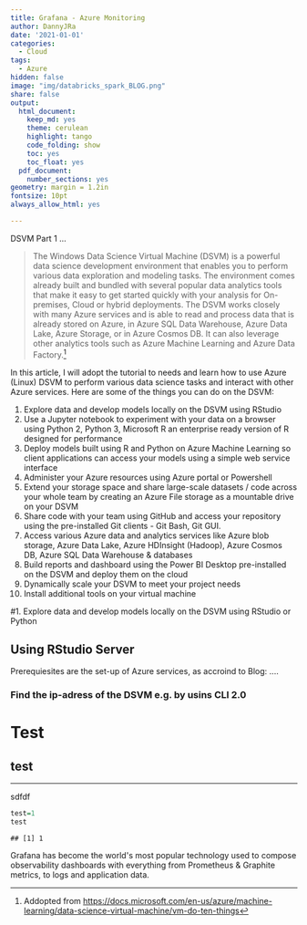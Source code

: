 ```yaml
---
title: Grafana - Azure Monitoring
author: DannyJRa
date: '2021-01-01'
categories:
  - Cloud
tags:
  - Azure
hidden: false
image: "img/databricks_spark_BLOG.png"
share: false
output:
  html_document:
    keep_md: yes
    theme: cerulean
    highlight: tango
    code_folding: show
    toc: yes
    toc_float: yes
  pdf_document:
    number_sections: yes
geometry: margin = 1.2in
fontsize: 10pt
always_allow_html: yes

---
```





DSVM Part 1 ...
 
<!--more-->









> The Windows Data Science Virtual Machine (DSVM) is a powerful data science development environment that enables you to perform various data exploration and modeling tasks. The environment comes already built and bundled with several popular data analytics tools that make it easy to get started quickly with your analysis for On-premises, Cloud or hybrid deployments. The DSVM works closely with many Azure services and is able to read and process data that is already stored on Azure, in Azure SQL Data Warehouse, Azure Data Lake, Azure Storage, or in Azure Cosmos DB. It can also leverage other analytics tools such as Azure Machine Learning and Azure Data Factory.[^1]

[^1]: Addopted from <https://docs.microsoft.com/en-us/azure/machine-learning/data-science-virtual-machine/vm-do-ten-things>

In this article, I will adopt the tutorial to needs and learn how to use Azure (Linux) DSVM to perform various data science tasks and interact with other Azure services. Here are some of the things you can do on the DSVM:

1.  Explore data and develop models locally on the DSVM using RStudio
2.  Use a Jupyter notebook to experiment with your data on a browser using Python 2, Python 3, Microsoft R an enterprise ready version of R designed for performance
3.  Deploy models built using R and Python on Azure Machine Learning so client applications can access your models using a simple web service interface
4.  Administer your Azure resources using Azure portal or Powershell
5.  Extend your storage space and share large-scale datasets / code across your whole team by creating an Azure File storage as a mountable drive on your DSVM
6.  Share code with your team using GitHub and access your repository using the pre-installed Git clients - Git Bash, Git GUI.
7.  Access various Azure data and analytics services like Azure blob storage, Azure Data Lake, Azure HDInsight (Hadoop), Azure Cosmos DB, Azure SQL Data Warehouse & databases
8.  Build reports and dashboard using the Power BI Desktop pre-installed on the DSVM and deploy them on the cloud
9.  Dynamically scale your DSVM to meet your project needs
10. Install additional tools on your virtual machine

\#1. Explore data and develop models locally on the DSVM using RStudio or Python

## Using RStudio Server

Prerequiesites are the set-up of Azure services, as accroind to Blog: ....

### Find the ip-adress of the DSVM e.g. by usins CLI 2.0



# Test

## test

------------------------------------------------------------------------



sdfdf




```r
test=1
test
```

```
## [1] 1
```

Grafana has become the world's most popular technology used to compose observability dashboards with everything from Prometheus & Graphite metrics, to logs and application data.
